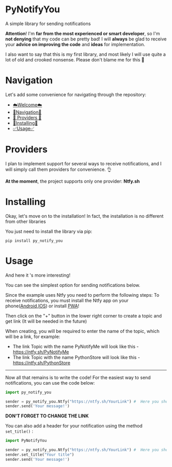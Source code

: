 # PyNotifyYou

A simple library for sending notifications

**Attention**! I'm **far from the most experienced or smart developer**, so I'm **not denying** that my  code can be pretty bad! I will **always** be glad to receive your **advice on improving the code** and **ideas** for implementation.

I also want to say that this is my first library, and most likely I will use quite a lot of old and crooked nonsense. Please don't blame me for this 👻

# Navigation

Let's add some convenience for navigating through the repository:

 - [☁️Welcome☁️](#PyNotifyYou)
 - [🧭Navigation🧭](#Navigation)
 - [🐍 Providers 🐍](#Providers)
 - [🔨Installing🔨](#Installing)
 - [✅Usage✅](#PyNotifyYou)


# Providers
I plan to implement support for several ways to receive notifications, and I will simply call them providers for convenience. 👌

**At the moment**, the project supports only one provider: **Ntfy.sh**

# Installing

Okay, let's move on to the installation! In fact, the installation is no different from other libraries

You just need to install the library via pip:
```shell
pip install py_notify_you
```


# Usage

And here it 's more interesting!

You can see the simplest option for sending notifications below.

Since the example uses Ntfy you need to perform the following steps:
To receive notifications, you must install the Ntfy app on your phone([Android](https://play.google.com/store/apps/details?id=io.heckel.ntfy),[IOS](https://apps.apple.com/us/app/ntfy/id1625396347)) or install [PWA](https://docs.ntfy.sh/subscribe/pwa/)!

Then click on the "+" button in the lower right corner to create a topic and get link (It will be needed in the future)

When creating, you will be required to enter the name of the topic, which will be a link, for example:
- The link Topic with the name PyNotifyMe will look like this - https://ntfy.sh/PyNotifyMe
- The link Topic with the name PythonStore will look like this - https://ntfy.sh/PythonStore

***

Now all that remains is to write the code! For the easiest way to send notifications, you can use the code below:
```python
import py_notify_you

sender = py_notify_you.Ntfy("https://ntfy.sh/YourLink") #  Here you should replace the link with your own
sender.send('Your message!')
```
**DON'T FORGET TO CHANGE THE LINK**


You can also add a header for your notification using the method ```set_title()``` :

```python
import PyNotifyYou

sender = py_notify_you.Ntfy("https://ntfy.sh/YourLink") #  Here you should replace the link with your own
sender.set_title("Your title")
sender.send('Your message!')
```




